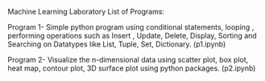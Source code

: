Machine Learning Laboratory
List of Programs:

Program 1- Simple python program using conditional statements, looping , performing operations such as Insert , Update, Delete, Display, Sorting and Searching on Datatypes like List, Tuple, Set, Dictionary. (p1.ipynb)

Program 2- Visualize the n-dimensional data using scatter plot, box plot, heat map, contour plot, 3D surface plot using python packages. (p2.ipynb)
